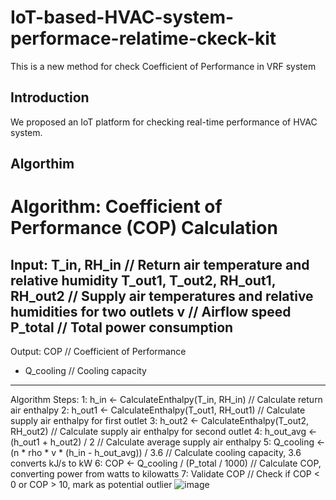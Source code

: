 # IoT-based-HVAC-system-performace-relatime-ckeck-kit
This is a new method for check Coefficient of Performance in VRF system 
## Introduction
We proposed an IoT platform for checking real-time performance of HVAC system.

## Algorthim
Algorithm: Coefficient of Performance (COP) Calculation
=====================================================
Input: 
T_in, RH_in // Return air temperature and relative humidity
T_out1, T_out2, RH_out1, RH_out2 // Supply air temperatures and relative humidities for two outlets
v // Airflow speed
P_total // Total power consumption
---------------------------------------------------------------------------------------------
Output: 
COP // Coefficient of Performance
-   Q_cooling // Cooling capacity
---------------------------------------------------------------------------------------------
Algorithm Steps:
1: h_in ← CalculateEnthalpy(T_in, RH_in) // Calculate return air enthalpy
2: h_out1 ← CalculateEnthalpy(T_out1, RH_out1) // Calculate supply air enthalpy for first outlet
3: h_out2 ← CalculateEnthalpy(T_out2, RH_out2) // Calculate supply air enthalpy for second outlet
4: h_out_avg ← (h_out1 + h_out2) / 2 // Calculate average supply air enthalpy
5: Q_cooling ← (n * rho * v * (h_in - h_out_avg)) / 3.6 // Calculate cooling capacity, 3.6 converts kJ/s to kW
6: COP ← Q_cooling / (P_total / 1000) // Calculate COP, converting power from watts to kilowatts
7: Validate COP // Check if COP < 0 or COP > 10, mark as potential outlier
![image](https://github.com/user-attachments/assets/8df3c291-dedc-49be-83b5-841b046dde92)

